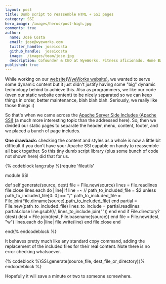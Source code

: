 ```yaml
---
layout: post
title: Dumb script to reassemble HTML + SSI pages
category: SSI
hero_image: /images/heros/post-high.jpg
comments: true
author:
  name: José Costa
  email: jose@wyeworks.com
  twitter_handle: joseicosta
  github_handle:  joseicosta
  image:  /images/team/jose.jpg
  description: Cofounder & CEO at WyeWorks. Fitness aficionado. Home Barista wannabe.
published: true
---
```

While working on our [website(WyeWorks website)](http://www.wyeworks.com), we wanted to serve some dynamic content but it just didn't justify having some "big" dynamic technology behind to achieve this. Also as programmers, we like our code (even our static website content) to be nicely separated so we can keep things in order, better maintenance, blah blah blah. Seriously, we really like those things :)

<!--more-->

So that's when we came across the [Apache Server Side Includes (Apache SSI)](http://httpd.apache.org/docs/1.3/howto/ssi.html) (a much more interesting topic than the addressed here).  So, then we divided our static pages to separate the header, menu, content, footer, and we placed a bunch of page includes.
 
**One drawback:** checking the content and styles as a whole is now a little bit difficult if you don't have your Apache SSI capable on handy to reassemble all back together. So this tiny dumb script library (plus some bunch of code not shown here) did that for us.

{% codeblock lang:ruby %}require 'fileutils'

module SSI

  def self.generate(source, dest)
    file = File.new(source)
    lines = file.readlines
    file.close
    lines.each do |line|
      if line =~ /<!--\s*#include\s*virtual\s*=\s*('|")(.+)('|")\s*-->/
        path_to_included_file = $2
        unless path_to_included_file[0..0] == "/"
          path_to_included_file = File.join(File.dirname(source),path_to_included_file)
        end
        partial = File.new(path_to_included_file)
        lines_to_include = partial.readlines
        partial.close
        line.gsub!(/<!--\s*#include\s*virtual\s*=\s*('|")(.+)('|")\s*-->/, lines_to_include.join(""))
      end
    end
    if File.directory?(dest)
      dest = File.join(dest, File.basename(source))
    end
    file = File.new(dest, "w")
    lines.each do |line|
      file.write(line)
    end
    file.close
  end
    
end{% endcodeblock %}

It behaves pretty much like any standard copy command, adding the replacement of the included files for their real content. Note there is no error checking whatsoever.

{% codeblock %}SSI.generate(source_file, dest_file_or_directory){% endcodeblock %}

Hopefully it will save a minute or two to someone somewhere.
